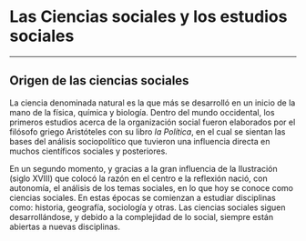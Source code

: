 # Las Ciencias sociales y los estudios sociales

-------------------------

## Origen de las ciencias sociales

La ciencia denominada natural es la que más se desarrolló en un inicio de la mano de la física, química y biología. Dentro del mundo occidental, los primeros estudios acerca de la organización social fueron elaborados por el filósofo griego Aristóteles con su libro *la Política*, en el cual se sientan las bases del análisis sociopolítico que tuvieron una influencia directa en muchos científicos sociales y posteriores.

En un segundo momento, y gracias a la gran influencia de la Ilustración (siglo XVIII) que colocó la razón en el centro e la reflexión nació, con autonomía, el análisis de los temas sociales, en lo que hoy se conoce como ciencias sociales.
En estas épocas se comienzan a estudiar disciplinas como: historia, geografía, sociología y otras. Las ciencias sociales siguen desarrollándose, y debido a la complejidad de lo social, siempre están abiertas a nuevas disciplinas.
